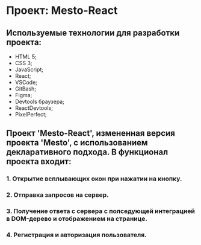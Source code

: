 # Проект: Mesto-React

## Используемые технологии для разработки проекта:
* HTML 5;
* CSS 3;
* JavaScript;
* React;
* VSCode;
* GitBash;
* Figma;
* Devtools браузера;
* ReactDevtools;
* PixelPerfect;

## Проект 'Mesto-React', измененная версия проекта 'Mesto', с использованием декларативного подхода. В функционал проекта входит: 
### 1. Открытие всплывающих окон при нажатии на кнопку.
### 2. Отправка запросов на сервер.
### 3. Получение ответа с сервера с полседующей интеграцией в DOM-дерево и отображением на странице.
### 4. Регистрация и авторизация пользователя.